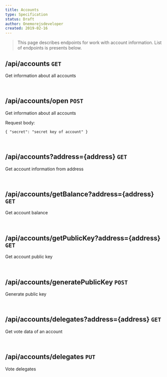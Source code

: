 ```yaml
---
title: Accounts
type: Specification
status: Draft
author: Onemorejsdeveloper
created: 2019-02-16
---
```


> This page describes endpoints for work with account information. List of endpoints is presents below.

## /api/accounts `GET`

Get information about all accounts

<br/>

## /api/accounts/open `POST`

Get information about all accounts

Request body:
```$json
{ "secret": "secret key of account" }
```

<br/>

## /api/accounts?address={address} `GET`

Get account information from address

<br/>

## /api/accounts/getBalance?address={address} `GET`

Get account balance

<br/>

## /api/accounts/getPublicKey?address={address} `GET`

Get account public key

<br/>

## /api/accounts/generatePublicKey `POST`

Generate public key

<br/>

## /api/accounts/delegates?address={address} `GET`

Get vote data of an account

<br/>

## /api/accounts/delegates `PUT`

Vote delegates